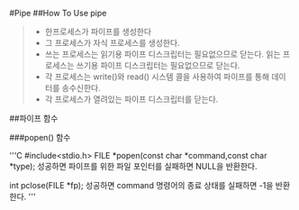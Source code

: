 #Pipe
##How To Use pipe
>+ 한프로세스가 파이프를 생성한다
>+ 그 프로세스가 자식 프로세스를 생성한다.
>+ 쓰는 프로세스는 읽기용 파이프 디스크립터는 필요없으므로 닫는다. 읽는 프로세스는 쓰기용 파이프 디스크립터는 필요없으므로 닫는다.
>+ 각 프로세스는 write()와 read() 시스템 콜을 사용하여 파이프를 통해 데이터를 송수신한다.
>+ 각 프로세스가 열려있는 파이프 디스크립터를 닫는다.

##파이프 함수

###popen() 함수

'''C
#include<stdio.h>
FILE *popen(const char *command,const char *type);
성공하면 파이프를 위한 파일 포인터를 실패하면 NULL을 반환한다.

int pclose(FILE *fp);
성공하면 command 명령어의 종료 상태를 실패하면 -1을 반환한다.
'''
